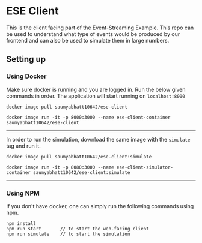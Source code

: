 # ESE Client

This is the client facing part of the Event-Streaming Example. This repo can be used to understand what type of events would be produced by our frontend and can also be used to simulate them in large numbers.

## Setting up

### Using Docker

Make sure docker is running and you are logged in. Run the below given commands in order. The application will start running on `localhost:8000`

```docker
docker image pull saumyabhatt10642/ese-client
```

```docker
docker image run -it -p 8000:3000 --name ese-client-container saumyabhatt10642/ese-client
```

---

In order to run the simulation, download the same image with the `simulate` tag and run it.

```docker
docker image pull saumyabhatt10642/ese-client:simulate
```

```docker
docker image run -it -p 8080:3000 --name ese-client-simulator-container saumyabhatt10642/ese-client:simulate
```

---

### Using NPM

If you don't have docker, one can simply run the following commands using npm.

```terminal
npm install
npm run start       // to start the web-facing client
npm run simulate    // to start the simulation
```
